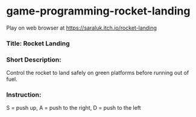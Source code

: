 # game-programming-rocket-landing
Play on web browser at https://saraluk.itch.io/rocket-landing

### Title: Rocket Landing

### Short Description: 
Control the rocket to land safely on green platforms before running out of fuel.

### Instruction:
S = push up, A = push to the right, D = push to the left
